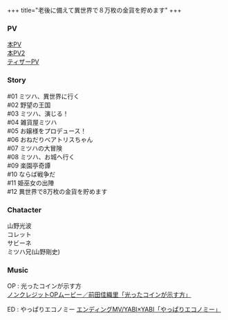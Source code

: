 +++
title="老後に備えて異世界で８万枚の金貨を貯めます"
+++

### PV
[本PV](https://www.youtube.com/watch?v=hVbjGNiaDuc)\
[本PV2](https://www.youtube.com/watch?v=-_C0r2t3nPA)\
[ティザーPV](https://www.youtube.com/watch?v=XcHBxoPGMYg)

### Story
#01 ミツハ、異世界に行く\
#02 野望の王国\
#03 ミツハ、演じる！\
#04 雑貨屋ミツハ\
#05 お嬢様をプロデュース！\
#06 おねだりベアトリスちゃん\
#07 ミツハの大冒険\
#08 ミツハ、お城へ行く\
#09 楽園亭奇譚\
#10 ならば戦争だ\
#11 姫巫女の出陣\
#12 異世界で8万枚の金貨を貯めます  
  

### Chatacter
山野光波\
コレット\
サビーネ\
ミツハ兄(山野剛史)
### Music
OP : 光ったコインが示す方\
[ノンクレジットOPムービー／前田佳織里「光ったコインが示す方」 ](https://www.youtube.com/watch?v=kO4lEEQaXQ8)

ED : やっぱりエコノミー
[エンディングMV/YABI×YABI「やっぱりエコノミー」 ](https://www.youtube.com/watch?v=ZTho3cKpnG0)

  


  
